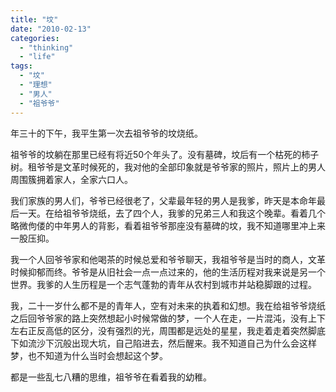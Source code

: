 ```yaml
---
title: "坟"
date: "2010-02-13"
categories: 
  - "thinking"
  - "life"
tags: 
  - "坟"
  - "理想"
  - "男人"
  - "祖爷爷"
---
```


年三十的下午，我平生第一次去祖爷爷的坟烧纸。

祖爷爷的坟躺在那里已经有将近50个年头了。没有墓碑，坟后有一个枯死的柿子树。租爷爷是文革时候死的，我对他的全部印象就是爷爷家的照片，照片上的男人周围簇拥着家人，全家六口人。

我们家族的男人们，爷爷已经很老了，父辈最年轻的男人是我爹，昨天是本命年最后一天。在给祖爷爷烧纸，去了四个人，我爹的兄弟三人和我这个晚辈。看着几个略微佝偻的中年男人的背影，看着祖爷爷那座没有墓碑的坟，我不知道哪里冲上来一股压抑。

我一个人回爷爷家和他喝茶的时候总爱和爷爷聊天，我祖爷爷是当时的商人，文革时候抑郁而终。爷爷是从旧社会一点一点过来的，他的生活历程对我来说是另一个世界。我爹的人生历程是一个志气蓬勃的青年从农村到城市并站稳脚跟的过程。

我，二十一岁什么都不是的青年人，空有对未来的执着和幻想。我在给祖爷爷烧纸之后回爷爷家的路上突然想起小时候常做的梦，一个人在走，一片混沌，没有上下左右正反高低的区分，没有强烈的光，周围都是远处的星星，我走着走着突然脚底下如流沙下沉般出现大坑，自己陷进去，然后醒来。我不知道自己为什么会这样梦，也不知道为什么当时会想起这个梦。

都是一些乱七八糟的思维，祖爷爷在看着我的幼稚。
